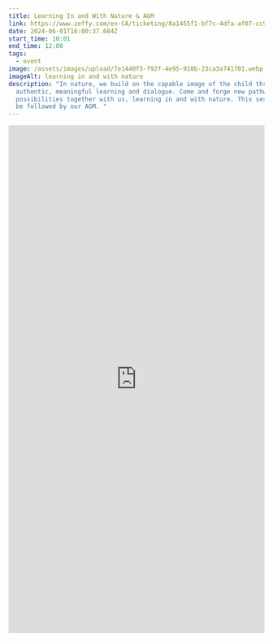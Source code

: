 ```yaml
---
title: Learning In and With Nature & AGM
link: https://www.zeffy.com/en-CA/ticketing/8a1455f1-bf7c-4dfa-af07-cc985c01fb88
date: 2024-06-01T16:00:37.684Z
start_time: 10:01
end_time: 12:00
tags:
  - event
image: /assets/images/upload/7e1440f5-f92f-4e95-910b-23ca3a741701.webp
imageAlt: learning in and with nature
description: "In nature, we build on the capable image of the child through
  authentic, meaningful learning and dialogue. Come and forge new pathways of
  possibilities together with us, learning in and with nature. This session will
  be followed by our AGM. "
---
```

<div style="position:relative;overflow:hidden;width:100%;height:500px;padding-top:500px"><iframe title='Donation form powered by Zeffy' style='position: absolute; border: 0; top:0;left:0;bottom:0;right:0;width:100%;height:100%' src='https://www.zeffy.com/en-CA/embed/ticketing/8a1455f1-bf7c-4dfa-af07-cc985c01fb88' allowpaymentrequest allowTransparency="true"></iframe></div>
